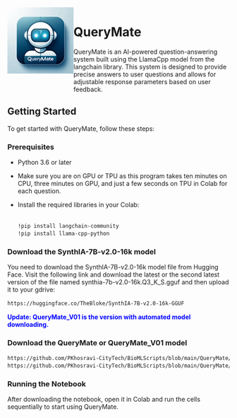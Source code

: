 <img src="https://github.com/PKhosravi-CityTech/BioMLScripts/raw/main/Images/QueryMate.png" alt="QueryMate" width="150" height="150" align="left" style="margin-bottom: 40px;">

# QueryMate

QueryMate is an AI-powered question-answering system built using the LlamaCpp model from the langchain library. This system is designed to provide precise answers to user questions and allows for adjustable response parameters based on user feedback.



## Getting Started

To get started with QueryMate, follow these steps:

### Prerequisites

- Python 3.6 or later
- Make sure you are on GPU or TPU as this program takes ten minutes on CPU, three minutes on GPU, and just a few seconds on TPU in Colab for each question.
- Install the required libraries in your Colab:

  ```bash

  !pip install langchain-community
  !pip install llama-cpp-python

  ```

### Download the SynthIA-7B-v2.0-16k model

You need to download the SynthIA-7B-v2.0-16k model file from Hugging Face. 
Visit the following link and download the latest or the second latest version of the file 
named synthia-7b-v2.0-16k.Q3_K_S.gguf and then upload it to your gdrive:

  ```bash
  https://huggingface.co/TheBloke/SynthIA-7B-v2.0-16k-GGUF
  ```
**<span style="color:blue">Update: QueryMate_V01 is the version with automated model downloading.</span>**

### Download the QueryMate or QueryMate_V01 model
```bash
https://github.com/PKhosravi-CityTech/BioMLScripts/blob/main/QueryMate/QueryMate.ipynb
https://github.com/PKhosravi-CityTech/BioMLScripts/blob/main/QueryMate/QueryMate_V01.ipynb
```
### Running the Notebook
After downloading the notebook, open it in Colab and run the cells sequentially to start using QueryMate.
